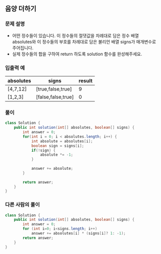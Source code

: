 ## 음양 더하기 ##

### 문제 설명 ###
- 어떤 정수들이 있습니다. 이 정수들의 절댓값을 차례대로 담은 정수 배열 absolutes와 이 정수들의 부호를 차례대로 담은 불리언 배열 signs가 매개변수로 주어집니다. 
- 실제 정수들의 합을 구하여 return 하도록 solution 함수를 완성해주세요.

### 입출력 예 ###
absolutes |	signs | result
---- | ---- | ---- 
[4,7,12] | [true,false,true] | 9
[1,2,3] | [false,false,true] | 0


### 풀이 ###
````java
class Solution {
    public int solution(int[] absolutes, boolean[] signs) {
		int answer = 0;
		for(int i = 0; i < absolutes.length; i++) {
			int absolute = absolutes[i];
			boolean sign = signs[i];
			if(!sign) {
				absolute *= -1;
			}
			
			answer += absolute;
		}
        
        return answer;
    }
}
````


### 다른 사람의 풀이 ###
````java
class Solution {
    public int solution(int[] absolutes, boolean[] signs) {
        int answer = 0;
        for (int i=0; i<signs.length; i++)
            answer += absolutes[i] * (signs[i]? 1: -1);
        return answer;
    }
}
````
